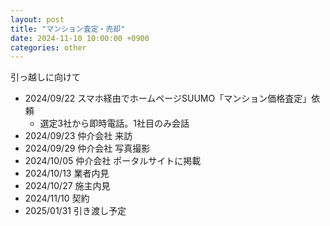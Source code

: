 ```yaml
---
layout: post
title: "マンション査定・売却"
date: 2024-11-10 10:00:00 +0900
categories: other
---
```


引っ越しに向けて

- 2024/09/22 スマホ経由でホームページSUUMO「マンション価格査定」依頼
  - 選定3社から即時電話。1社目のみ会話
- 2024/09/23 仲介会社 来訪
- 2024/09/29 仲介会社 写真撮影
- 2024/10/05 仲介会社 ポータルサイトに掲載
- 2024/10/13 業者内見
- 2024/10/27 施主内見
- 2024/11/10 契約
- 2025/01/31 引き渡し予定